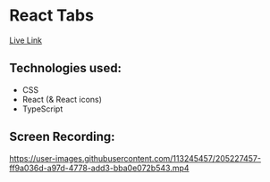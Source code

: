 # React Tabs
 
[Live Link](https://react-tabs-five.vercel.app/)

## Technologies used: 

- CSS
- React (& React icons)
- TypeScript

## Screen Recording:

https://user-images.githubusercontent.com/113245457/205227457-ff9a036d-a97d-4778-add3-bba0e072b543.mp4



